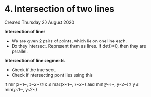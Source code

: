 # 4. Intersection of two lines
Created Thursday 20 August 2020

**Intersection of lines**

* We are given 2 pairs of points, which lie on one line each.
* Do they intersect. Represent them as lines. If det()=0, then they are parallel.


**Intersection of line segments**

* Check if the intersect.
* Check if intersecting point lies using this

if min(x~1~, x~2~)≤ x ≤ max(x~1~, x~2~) and min(y~1~, y~2~)≤ y ≤ min(y~1~, y~2~)

